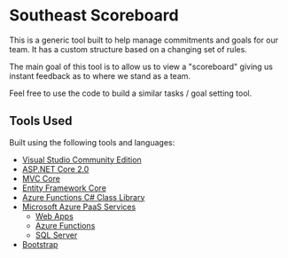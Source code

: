 # Southeast Scoreboard

This is a generic tool built to help manage commitments and goals for our team. It has a custom structure based on a changing set of rules. 

The main goal of this tool is to allow us to view a "scoreboard" giving us instant feedback as to where we stand as a team. 

Feel free to use the code to build a similar tasks / goal setting tool. 

## Tools Used

Built using the following tools and languages:

* [Visual Studio Community Edition](https://www.visualstudio.com/downloads/)
* [ASP.NET Core 2.0](https://www.asp.net/core)
* [MVC Core](https://docs.microsoft.com/en-us/aspnet/core/mvc/overview)
* [Entity Framework Core](https://docs.microsoft.com/en-us/ef/core/)
* [Azure Functions C# Class Library](https://docs.microsoft.com/en-us/azure/azure-functions/functions-dotnet-class-library)
* [Microsoft Azure PaaS Services](https://azure.microsoft.com/)
    * [Web Apps](https://azure.microsoft.com/en-us/services/app-service/web/)
    * [Azure Functions](https://azure.microsoft.com/en-us/services/functions/)
    * [SQL Server](https://azure.microsoft.com/en-us/services/sql-database/)
* [Bootstrap](http://getbootstrap.com/)
